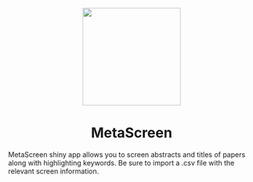 <p align="center">
  <img src="https://github.com/EIvimeyCook/MetaScreen/blob/master/MetaScreen/www/meta.png" width = "200"/>
</p>

<div align="center">
 <h1>MetaScreen</h1>
</div>

MetaScreen shiny app allows you to screen abstracts and titles of papers along with highlighting keywords. Be sure to import a .csv file with the relevant screen information. 
